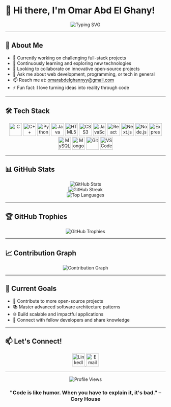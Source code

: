 # 👋 Hi there, I'm Omar Abd El Ghany!

<div align="center">
  <img src="https://readme-typing-svg.herokuapp.com?font=Fira+Code&pause=1000&color=2F81F7&center=true&vCenter=true&width=435&lines=Full+Stack+Developer;Problem+Solver;Open+Source+Enthusiast;Always+Learning" alt="Typing SVG" />
</div>

---

## 🚀 About Me

- 🔭 Currently working on challenging full-stack projects
- 🌱 Continuously learning and exploring new technologies
- 👯 Looking to collaborate on innovative open-source projects
- 💬 Ask me about web development, programming, or tech in general
- 📫 Reach me at: omarabdelghannyy@gmail.com
- ⚡ Fun fact: I love turning ideas into reality through code

---

## 🛠️ Tech Stack

<div align="center">
  
<!-- Programming Languages -->
<img src="https://cdn.jsdelivr.net/gh/devicons/devicon/icons/c/c-original.svg" alt="C" width="40" height="40"/>
<img src="https://cdn.jsdelivr.net/gh/devicons/devicon/icons/cplusplus/cplusplus-original.svg" alt="C++" width="40" height="40"/>
<img src="https://cdn.jsdelivr.net/gh/devicons/devicon/icons/python/python-original.svg" alt="Python" width="40" height="40"/>
<img src="https://cdn.jsdelivr.net/gh/devicons/devicon/icons/java/java-original.svg" alt="Java" width="40" height="40"/>
<img src="https://cdn.jsdelivr.net/gh/devicons/devicon/icons/html5/html5-original.svg" alt="HTML5" width="40" height="40"/>
<img src="https://cdn.jsdelivr.net/gh/devicons/devicon/icons/css3/css3-original.svg" alt="CSS3" width="40" height="40"/>
<img src="https://cdn.jsdelivr.net/gh/devicons/devicon/icons/javascript/javascript-original.svg" alt="JavaScript" width="40" height="40"/>

<!-- Frontend -->
<img src="https://cdn.jsdelivr.net/gh/devicons/devicon/icons/react/react-original.svg" alt="React" width="40" height="40"/>
<img src="https://cdn.jsdelivr.net/gh/devicons/devicon/icons/nextjs/nextjs-original.svg" alt="Next.js" width="40" height="40"/>

<!-- Backend -->
<img src="https://cdn.jsdelivr.net/gh/devicons/devicon/icons/nodejs/nodejs-original.svg" alt="Node.js" width="40" height="40"/>
<img src="https://cdn.jsdelivr.net/gh/devicons/devicon/icons/express/express-original.svg" alt="Express" width="40" height="40"/>

<!-- Database -->
<img src="https://cdn.jsdelivr.net/gh/devicons/devicon/icons/mysql/mysql-original.svg" alt="MySQL" width="40" height="40"/>
<img src="https://cdn.jsdelivr.net/gh/devicons/devicon/icons/mongodb/mongodb-original.svg" alt="MongoDB" width="40" height="40"/>

<!-- Tools -->
<img src="https://cdn.jsdelivr.net/gh/devicons/devicon/icons/git/git-original.svg" alt="Git" width="40" height="40"/>
<img src="https://cdn.jsdelivr.net/gh/devicons/devicon/icons/vscode/vscode-original.svg" alt="VS Code" width="40" height="40"/>

</div>

---

## 📊 GitHub Stats

<div align="center">
  <img src="https://github-readme-stats.vercel.app/api?username=O-Abdelghany&show_icons=true&theme=tokyonight&hide_border=true&count_private=true" alt="GitHub Stats" />
  <br>
  <img src="https://github-readme-streak-stats.herokuapp.com/?user=O-Abdelghany&theme=tokyonight&hide_border=true" alt="GitHub Streak" />
  <br>
  <img src="https://github-readme-stats.vercel.app/api/top-langs/?username=O-Abdelghany&layout=compact&theme=tokyonight&hide_border=true" alt="Top Languages" />
</div>

---

## 🏆 GitHub Trophies

<div align="center">
  <img src="https://github-profile-trophy.vercel.app/?username=O-Abdelghany&theme=tokyonight&no-frame=true&row=1&column=7" alt="GitHub Trophies" />
</div>

---

## 📈 Contribution Graph

<div align="center">
  <img src="https://github-readme-activity-graph.vercel.app/graph?username=O-Abdelghany&theme=tokyo-night&hide_border=true" alt="Contribution Graph" />
</div>

---

## 🎯 Current Goals

- 🚀 Contribute to more open-source projects
- 📚 Master advanced software architecture patterns
- 🌐 Build scalable and impactful applications
- 🤝 Connect with fellow developers and share knowledge

---

## 📫 Let's Connect!

<div align="center">

  <a href="https://linkedin.com/in/omarabdelghany" target="_blank">
    <img src="https://cdn.jsdelivr.net/gh/devicons/devicon/icons/linkedin/linkedin-original.svg" width="40" height="40" alt="LinkedIn"/>
  </a>
  <a href="mailto:omarabdelghannyy@gmail.com" target="_blank">
    <img src="https://cdn.jsdelivr.net/gh/devicons/devicon/icons/google/google-original.svg" width="40" height="40" alt="Email"/>
  </a>

</div>

---

<div align="center">
  <img src="https://komarev.com/ghpvc/?username=O-Abdelghany&color=blueviolet&style=flat-square&label=Profile+Views" alt="Profile Views" />
</div>

<div align="center">
  
  ### "Code is like humor. When you have to explain it, it's bad." – Cory House
  
</div>
